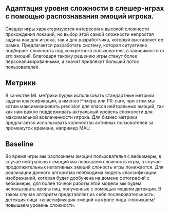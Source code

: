 ## Адаптация уровня сложности в слешер-играх с помощью распознавания эмоций игрока.
  Слешер игры характеризуются интересом к высокой сложности прохождения локаций, но выбор этой самой сложности непростая задача как для игрока, так и для разработчика, который выставляет ее рамки. Предлагается разработать систему, которая ситуативно подбирает сложность под конкретного пользователя, в зависимости от его эмоций. Благодаря такому решению игры станут более персонализированными, а значит привлекут больший поток пользователей.
## Метрики
  В качестве ML метрики будем использовать стандартные метрики задачи классификации, а именно F-мера или PR-curv, при этом мы хотим максимизировать precision для класса нейтральных эмоций, так как нам важно поддерживать актуальный уровень сложности для максимальной вовлеченности игрока. Для бизнес метрики предлагается использовать количество активных ползователей за промежуток времени, например MAU.
## Baseline
  Во время игры мы распознаем эмоции пользователья с вебкамеры, в случае нейтральных эмоций мы повышаем сложность игры, в случае продолжительных негативных эмоций слоность игры понижается. Для реализации данного алгоритма необходима модель классификации изображений, которая будет дообучена на домене фотографий с вебкамеры, для более точной работы этой модели мы будем использовать кропы лиц, полученные с помощью модели детекции. В таком случае алгоритм представляет из себя последовательность: детекция лица->классификация эмоций на кропе лица->понижаем/повышаем уровень сложности.
